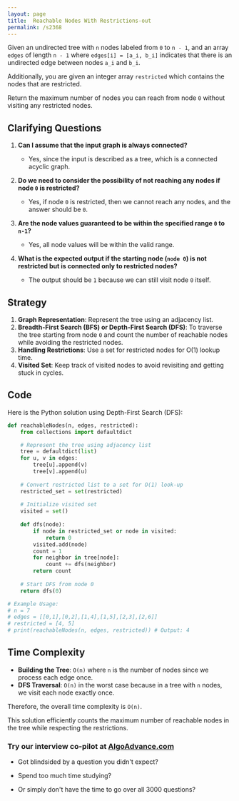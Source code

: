 ```yaml
---
layout: page
title:  Reachable Nodes With Restrictions-out
permalink: /s2368
---
```


Given an undirected tree with `n` nodes labeled from `0` to `n - 1`, and an array `edges` of length `n - 1` where `edges[i] = [a_i, b_i]` indicates that there is an undirected edge between nodes `a_i` and `b_i`.

Additionally, you are given an integer array `restricted` which contains the nodes that are restricted.

Return the maximum number of nodes you can reach from node `0` without visiting any restricted nodes.

## Clarifying Questions

1. **Can I assume that the input graph is always connected?**
   - Yes, since the input is described as a tree, which is a connected acyclic graph.

2. **Do we need to consider the possibility of not reaching any nodes if node `0` is restricted?**
   - Yes, if node `0` is restricted, then we cannot reach any nodes, and the answer should be `0`.

3. **Are the node values guaranteed to be within the specified range `0` to `n-1`?**
   - Yes, all node values will be within the valid range. 

4. **What is the expected output if the starting node (`node 0`) is not restricted but is connected only to restricted nodes?**
   - The output should be `1` because we can still visit node `0` itself.

## Strategy

1. **Graph Representation**: Represent the tree using an adjacency list.
2. **Breadth-First Search (BFS) or Depth-First Search (DFS)**: To traverse the tree starting from node `0` and count the number of reachable nodes while avoiding the restricted nodes.
3. **Handling Restrictions**: Use a set for restricted nodes for O(1) lookup time.
4. **Visited Set**: Keep track of visited nodes to avoid revisiting and getting stuck in cycles.

## Code

Here is the Python solution using Depth-First Search (DFS):

```python
def reachableNodes(n, edges, restricted):
    from collections import defaultdict

    # Represent the tree using adjacency list
    tree = defaultdict(list)
    for u, v in edges:
        tree[u].append(v)
        tree[v].append(u)
    
    # Convert restricted list to a set for O(1) look-up
    restricted_set = set(restricted)
    
    # Initialize visited set
    visited = set()
    
    def dfs(node):
        if node in restricted_set or node in visited:
            return 0
        visited.add(node)
        count = 1
        for neighbor in tree[node]:
            count += dfs(neighbor)
        return count
    
    # Start DFS from node 0
    return dfs(0)

# Example Usage:
# n = 7
# edges = [[0,1],[0,2],[1,4],[1,5],[2,3],[2,6]]
# restricted = [4, 5]
# print(reachableNodes(n, edges, restricted)) # Output: 4
```

## Time Complexity

- **Building the Tree**: `O(n)` where `n` is the number of nodes since we process each edge once.
- **DFS Traversal**: `O(n)` in the worst case because in a tree with `n` nodes, we visit each node exactly once.

Therefore, the overall time complexity is `O(n)`.

This solution efficiently counts the maximum number of reachable nodes in the tree while respecting the restrictions.


### Try our interview co-pilot at [AlgoAdvance.com](https://algoAdvance.com)

- Got blindsided by a question you didn't expect?

- Spend too much time studying?

- Or simply don't have the time to go over all 3000 questions?

